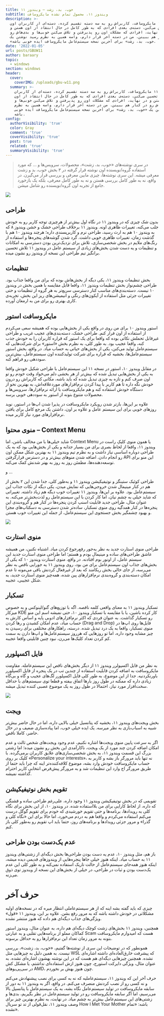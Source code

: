 ```yaml
---
title: خوب، بد، زشت – ویندوز ۱۱
subtitle: ویندوز ۱۱، محصول تمام نشده مایکروسافت
description: >-
  ویندوز ۱۱ مایکروسافت، کاربراش رو به سه دسته تقسیم کرده، دسته‌ای از کاربران اون
  رو تحسین می‌کنن، دسته‌ی بعدی افرادی که به طور کامل در حال انتقاد از اون هستن و
  در نهایت، افرادی که مشکلات اون رو پذیرفتن و تلاش می‌کنن خوبی‌ها و بدی‌هاش رو
  در کنار هم ببینن. من در دسته آخر قرار دارم، واسه همین به نظرم رسید نوشتن یک
  «خوب، بد، زشت» برای آخرین نسخه سیستم‌عامل مایکروسافت ایده خوبی باشه.
date: '2022-01-05'
url: posts/GBUW11
author: baraary
topic:
  - windows
section: windows
header:
  cover:
    coverIMG: /uploads/gbu-w11.png
  summary: >-
    ویندوز ۱۱ مایکروسافت، کاربراش رو به سه دسته تقسیم کرده، دسته‌ای از کاربران
    اون رو تحسین می‌کنن، دسته‌ی بعدی افرادی که به طور کامل در حال انتقاد از اون
    هستن و در نهایت، افرادی که مشکلات اون رو پذیرفتن و تلاش می‌کنن خوبی‌ها و
    بدی‌هاش رو در کنار هم ببینن. من در دسته آخر قرار دارم، واسه همین به نظرم
    رسید نوشتن یک «خوب، بد، زشت» برای آخرین نسخه سیستم‌عامل مایکروسافت ایده خوبی
    باشه.
config:
  authorVisibility: 'true'
  color: Gray
  comment: 'true'
  coverVisibility: 'true'
  post: true
  related: 'true'
  summaryVisibility: 'true'
---
```

> در سری نوشته‌های «خوب، بد، زشت»، محصولات، سرویس‌ها و ... که مورد استفاده گروه/نویسنده اون نوشته قرار گرفته در ۳ بخش خوب، بد و زشت معرفی میشه. این سری نوشته‌ها، چیزی مابین معرفی و بررسی قرار می‌گیرن. در واقع، نه به طور کامل بررسی هستن و نه به طور کامل معرفی، بلکه یک بازخورد جامع از تجربه اون گروه/نویسنده رو شامل میشن.

![](/uploads/1-gbu.png)

## طراحی

بدون شک چیزی که در ویندوز ۱۱ در نگاه اول بیش‌تر از هرچیزی توجه‌ کاربر رو به خودش جلب می‌کنه، تغییرات ظاهری اونه. ویندوز ۱۱ برخلاف طراحی خشک و خشن ویندوز ۸ که به ویندوز ۱۰ هم به ارث رسید، طراحی نرم و کاربرپسندی داره؛ هرچند ویندوز ۱۰ هم با گذشت زمان، تغییرات ظاهری خوبی داشت. گرد شدن گوشه‌های پنجره‌ها و استفاده از رنگ‌های ملایم در بخش شخصی‌سازی، تلاش برای نزدیک‌ترین بودن دسترسی به امکانات و تنظیمات و یه دست شدن بخش‌های زیادی از سیستم عامل در ویندوز ۱۱ تلاش تحسین برانگیز تیم طراحی این نسخه از ویندوز رو نشون میده.

## تنظیمات

بخش تنظیمات ویندوز ۱۱، یکی دیگه از بخش‌هاش بوده که برای من واقعا جذاب بود. طراحی چشم‌نواز بخش تنظیمات ویندوز ۱۱، واقعا قابل مقایسه با همین بخش در ویندوز ۱۰ نیست. دسته‌بندی‌های مناسب کنار دسترسی سریع‌تر به هر گروه از تنظیمات و حتی تغییرات جزئی مثل استفاده از آیکون‌های رنگی و انیمیشن‌های ریز این بخش، تجربه‌ی کاری بهتری رو برای من به ارمغان آورده.

## مایکروسافت استور

استور ویندوز ۱۰ برای من روی در واقع یکی از بخش‌هایی بوده که همیشه سعی می‌کردم از استفاده از اون فرار کنم. طراحی خشک، دسته‌بندی‌های عجیب غریب و طراحی غیرقابل تحملش نکاتی بوده که واقعا برای یک استور که قراره کاربران را به خودش جذب کنه، واقعا عجیب بود.
 به طور کلی، به نظرم بخش «استور» برای شرکت‌هایی که سیستم‌عامل تولید می‌کنن، یکی از بخش‌های حیاتی به حساب میاد. در واقع، بخش استور سیستم‌عامل‌ها، بخشیه که قراره برای شرکت تولیدکننده اون سیستم‌عامل، بیش‌ترین سود‌دهی رو فراهم کنه.

در مقابل ویندوز ۱۰، استور در نسخه ۱۱ این سیستم‌عامل با طراحی شکیل خودش واقعا به یکی از بخش‌هایی تبدیل شده که بیش‌تر از هر بخشی دلم می‌خواد وقت خودم رو تو اون صرف کنم و تازه به چیزی تبدیل شده که باید باشه، مکانی که کاربراش رو درون خودش نگه داره تا هم کاربر با پیدا کردن نرم‌افزارهای موردعلاقه‌اش، به بهترین نحو از دستگاه خودش استفاده کنه و هم مایکروسافت با ارائه نرم‌افزارها، سرویس‌ها و محصولات متنوع بتونه از استور به سوددهی خوبی برسه.

علاوه بر این‌ها، بازتر شدن رویکرد مایکروسافت در پذیرا شدن اپ‌ها در استور، نوید روزهای خوبی برای این سیستم عامل و علاوه بر اون، داشتن یک مرجع کامل برای یافتن نرم‌افزارهای مورد نیاز کاربر میده.

## منوی محتوا – Context Menu

شاید خیلی‌ها با من مخالف باشن، اما Context Menu یا همون منوی کلیکِ راست در ویندوز ۱۱، واقعا از لحاظ بصری برای من بسیار جذابه و یکی از بخش‌هایی بود که به یک طراحی دوباره اساسی نیاز داشت و به نظرم تیم ویندوز ۱۱ به بهترین شکل ممکن اون رو انجام دادن. اضافه شدن منوهای بیش‌تر و در دسترس قرارگرفتن API‌ این منو برای توسعه‌دهنده‌ها، مطمئن روز به روز به بهتر شدنش کمک می‌کنه.

و ...

طراحی کوئیک ستینگز و نوتیفیکیشن ویندوز ۱۱ و  به‌طور کلی، جدا شدن این ۲ بخش از هم در کنار مینیمال شدن خروجی‌هایی که نمایش میدن، یکی دیگه از نکات جذاب این سیستم‌عامل بود. علاوه بر این‌ها، ویندوز ۱۱ تغییرات خوب دیگه هم زیاد داشته. تغییراتی که شاید خیلی به چشم نیان، اما کار کردن با این سیستم‌عامل رو لذت‌بخش‌تر می‌کنه. به عنوان مثال، طراحی جدید قابلیت اسنپ کردن پنجره‌ها در کنار هم و گروه‌بندی این پنجره‌ها در کنار همدگیه روی منوی تسکبار، ساده‌تر شدن دسترسی به دسکتاپ‌های مجزا و بهبود چشمگیر بخش جستجوی این سیستم‌عامل، از جمله این تغییرات خوب هستن.

![](/uploads/2-gbu.png)

## منوی استارت

طراحی منوی استارت جدید به نظر یه‌جور رفع‌رجوع کردن میاد. اشتباه نکنین، من همیشه عاشق طراحی‌های ساده و مینیمال بودم و هستم؛ اما طراحی منوی استارت جدید این سیستم عامل، از اونور بوم افتادنه. در واقع، منوی استارت ویندوز ۱۰ که یکی از بخش‌های جذاب اون سیستم‌عامل برای من بود، روی ویندوز ۱۱ یه جورایی ناقص به نظر می‌رسه، از جای خالی بخش ریکامند که بعد از غیرفعال کردنش باقی می‌مونه تا عدم امکان دسته‌بندی و گروه‌بندی نرم‌افزارهای پین شده، همه‌چیز منوی استارت جدید، به شکل عجیبی، عجیبه. 

## تسکبار

تسکبار ویندوز ۱۱ به معنای واقعی کلمه ناقصه. اگه با توزیع‌های گنو/لینوکس و به خصوص میزکار KDE کار کرده باشین، یا با  مقایسه با تسکبار ویندوز ۱۰، حتی نمیشه اسم این منو رو تسکبار گذاشت. به عنوان فردی که اکثر نرم‌افزارهای ادوبی پایه و اساس کارش به حساب میاد، عدم امکان کشیدن و رها کردن (Drag and Drop) فایل‌ها روی اپ‌ها در منوی تسکبار، واقعا به یک درد تبدیل شده. درسته، راهکارهای مختلفی برای رسیدن به چیز مشابه وجود داره، اما تو روزهایی که هرروز سیستم‌عامل‌ها و اپ‌ها دارن به سمت کم کردن تعداد کلیک‌ها می‌رن، نبود چنین قابلیتی واقعا عجیبه.

## فایل اکسپلورر

به نظر من فایل اکسپولرر ویندوز ۱۱ از دیگر بخش‌های ناقص این سیستم‌عامله. مقاومت مایکروسافت به اضافه کردن قابلیت استفاده از چندین تب در یک پنجره از فایل اکسپلورر باورنکردنیه. جدا از این موضوع، به طور کلی فایل اکسپلورر لگ‌های عجیب و گاه و بی‌گاه زیادی داره که ممکنه در طول روز بارها اتفاق بیفته و قطعا توی سیستم‌های با حداقل سخت‌افزار مورد نیاز، احتمالا در طول روز به یک موضوع عصبی کننده تبدیل میشه.

![](/uploads/3-gbui.png)

## ویجت

بخش ویجت‌های ویندوز ۱۱، بخشیه که پتانسیل خیلی بالایی داره، اما در حال حاضر بیش‌تر شبیه به اسباب‌بازی به نظر میرسه. یک ایده خیلی خوب، اما پیاده‌سازی ضعیف و در حال حاضر، کاملا ناقص.

اگر به سرعت پایین منوی ویجت‌ها اشاره نکنیم، عدم وجود ویجت‌های شخص ثالث و عدم امکان اضافه کردن چند مورد از یک ویجت، ناکارآمدی این بخش رو نشون میده؛ اما زشتی بزرگ این قسمت ویندوز ۱۱، به بخش شخصی‌سازی‌های علایق کاربران برمی‌گرده. با کلیک بر روی «Personalize your interests»، نه تنها باید مرورگر باز بشه و کاربر به حساب مایکروسافت خودش وارد بشه، موضوع کلافه‌کننده‌تر اینه که چرا باید حتما از طریق مرورگر اج وارد این تنظیمات شد و به مرورگر پیش‌فرض انتخابی کاربر احترام گذاشته نمیشه.

## تقویم بخش نوتیفیکیشن

تقویمی که در بخش نوتیفیکیشن ویندوز ۱۱ وجود داره، علی‌رغم طراحی ساده و قشنگی که داره، از لحاظ کارایی برای من بلااستفاده شده. در ویندوز ۱۰، از این بخش برای نگاه کلی به رویدادها، برنامه‌ها و حتی تقویم خورشیدی که خودم برای تقویم گوگل درست می‌کنم استفاده می‌کردم و واقعا هم به دردم می‌خورد، اما حالا برای این «نگاه کلی و گذرا» و مرور جزئی رویدادها و برنامه‌های روز، حتما باید اپ تقویم رو به‌طور کلی باز کنم.

## عدم یک‌دست بودن طراحی

باز هم، مثل ویندوز ۱۰، عدم یه دست بودن طراحی‌ها بخش دیگه‌ای از زشتی‌های ویندوز ۱۱ به حساب میاد. اینکه هنوز خیلی جاها پنجره‌هایی از ویندوزهای قدیمی دیده میشه، اینکه هنوز همه‌جای سیستم‌عامل از حالت تاریک استفاده نمی‌کنه و به طور کلی این عدم یک‌دست بودن و ثبات در طراحی، در خیلی از بخش‌های این نسخه از ویندوز توی ذوق می‌زنه.

# حرف آخر

چیزی که باید گفته بشه اینه که از هر سیستم‌عاملی انتظار میره که در نسخه‌های اولیه مشکلاتی در خودش داشته باشه که به مرور رفع بشن. علاوه بر این، ویندوز ۱۱ «قول» ویژگی‌های جذاب دیگه‌ای هم داده که هنوز منتشر نشده. 

همچنین، ویندوز ۱۱ بخش‌های زشت کوچک دیگه‌ای هم داره، به عنوان مثال، ویندوز استور کماکان مملو از برنامه‌هایی تقلبی و به عبارتی Scam هست که امیدوارم مایکروسافت بتونه به مرور زمان تعداد این نرم‌افزارها رو به حداقل برسونه.

همونطور که در توضیحات این سری از نوشته‌ها گفتیم، «خوب، بد، زشت»، بررسی نیست. به همین دلیل به چیزهایی مثل WSL که پیشرفت خارق‌العاده‌ای داشته اشاره‌ای نشده. همچنین چیزهایی دیگه‌ای هم هست که در این نوشته بهشون اشاره‌ای نشده. به عنوان مثال، ویژگی دایرکت استورج، چون هنوز ازش استفاده‌ای نداشتم، یا مشکل کش در سی‌پی‌یوهای AMD‌، چون هنوز بهش بر نخوردم.

حرف آخر این که ویندوز ۱۱، سیستم‌عاملیه که نه به کسی برای نصب پیشنهادش می‌کنم و نه کسی رو از نصب کردنش منصرف می‌کنم. در واقع، اگر به ویندوز ۱۱ به دور از سابقه مایکروسافت در تولید سیستم‌عامل نگاه بشه، به یک سیستم‌عامل با پتانسیل بالا می‌رسیم، اما اگر سابقه مایکروسافت رو در تولید سیستم‌عامل در نظر بگیریم، بدی‌ها و زشتی‌های این سیستم‌عامل بیش‌تر به چشم میاد. در نهایت، به نظرم بهترین چیز برای وصف ویندوز ۱۱، نقل‌قولی از تد تو سریال How I Met Your Mother باشه: «تمام نشده».
